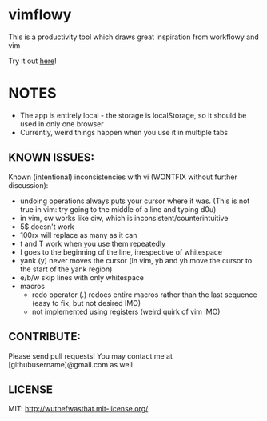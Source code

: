 # vimflowy

This is a productivity tool which draws great inspiration from workflowy and vim

Try it out [here](https://vimflowy.bitballoon.com)!

# NOTES #

- The app is entirely local - the storage is localStorage, so it should be used in only one browser
- Currently, weird things happen when you use it in multiple tabs

## KNOWN ISSUES: ##

Known (intentional) inconsistencies with vi (WONTFIX without further discussion):
- undoing operations always puts your cursor where it was.  (This is not true in vim: try going to the middle of a line and typing d0u)
- in vim, cw works like ciw, which is inconsistent/counterintuitive
- 5$ doesn't work
- 100rx will replace as many as it can
- t and T work when you use them repeatedly
- I goes to the beginning of the line, irrespective of whitespace
- yank (y) never moves the cursor (in vim, yb and yh move the cursor to the start of the yank region)
- e/b/w skip lines with only whitespace
- macros
  - redo operator (.) redoes entire macros rather than the last sequence (easy to fix, but not desired IMO)
  - not implemented using registers (weird quirk of vim IMO)

## CONTRIBUTE: ##

Please send pull requests!
You may contact me at [githubusername]@gmail.com as well

## LICENSE ##

MIT: http://wuthefwasthat.mit-license.org/
